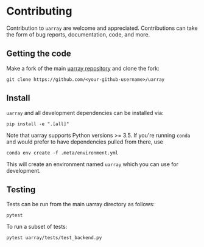 # Contributing

Contribution to `uarray` are welcome and appreciated. Contributions can take the form of bug reports, documentation, code, and more.

## Getting the code

Make a fork of the main [uarray repository](https://github.com/Quansight-Labs/uarray) and clone the fork:

```
git clone https://github.com/<your-github-username>/uarray
```

## Install

`uarray` and all development dependencies can be installed via:

```
pip install -e ".[all]"
```

Note that uarray supports Python versions >= 3.5. If you're running `conda` and would prefer to have dependencies
pulled from there, use

```
conda env create -f .meta/environment.yml
```

This will create an environment named `uarray` which you can use for development.

## Testing

Tests can be run from the main uarray directory as follows:

```
pytest
```

To run a subset of tests:

```
pytest uarray/tests/test_backend.py
````